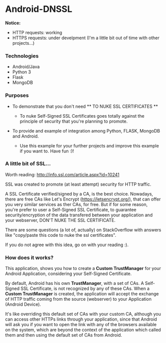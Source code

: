 # Android-DNSSL

**Notice:** 

* HTTP requests: working 
* HTTPS requests: under develpment (I'm a little bit out of time with other projects...)


### Technologies

* Android/Java
* Python 3
* Flask
* MongoDB


### Purposes

* To demonstrate that you don't need ** TO NUKE SSL CERTIFICATES **

  * To nuke Self-Signed SSL Certificates goes totally against the principle of security that you're planning to promote. 

* To provide and example of integration among Python, FLASK, MongoDB and Android.

  * Use this example for your further projects and improve this example if you want to. Have fun :)!


### A little bit of SSL...

Worth reading: http://info.ssl.com/article.aspx?id=10241

SSL was created to promote (at least attempt) security for HTTP traffic.

A SSL Certificate verified/signed by a CA, is the best choice. 
Nowadays, there are free CAs like Let's Encrypt (https://letsencrypt.org/), that can offer you very similar services as ther CAs, for free. But if for some reason, you're prefer to user a Self-Signed SSL Certificate, to guarantee security/encryption of the data transfered between your application and your webserver, DON'T NUKE THE SSL CERTIFICATE.

There are some questions (a lot of, actually) on StackOverflow with answers like "copy/paste this code to nuke the ssl certificates".

If you do not agree with this idea, go on with your reading :).


### How does it works?

This application, shows you how to create a **Custom TrustManager** for your Android Application, considering your Self-Signed Certificate.

By default, Android has his own **TrustManager**, with a set of CAs. A Self-Signed SSL Certificate, is not recognized by any of these CAs. When a **Custom TrustManager** is created, the application will accept the exchange of HTTP traffic coming from the source (webserver) to your Application (Android Device). 

It's like overriding this default set of CAs with your custom CA, although you can access other HTTPs links through your application, since that Android will ask you if you want to open the link with any of the browsers available on the system, which are beyond the context of the application which called them and then using the default set of CAs from Android.


